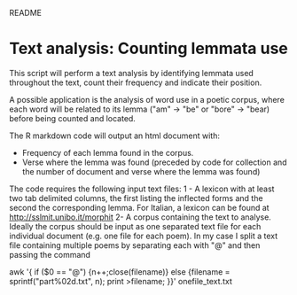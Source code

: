 README

Text analysis: Counting lemmata use
======================================================== 

This script will perform a text analysis by identifying lemmata used throughout the text, count their frequency and indicate their position.

A possible application is the analysis of word use in a poetic corpus, where each word will be related to its lemma ("am" -> "be" or "bore" -> "bear) before being counted and located. 

The R markdown code will output an html document with: 
- Frequency of each lemma found in the corpus. 
- Verse where the lemma was found (preceded by code for collection and the number of document and verse where the lemma was found)

The code requires the following input text files: 
1 - A lexicon with at least two tab delimited columns, the first listing the inflected forms and the second the corresponding lemma. For Italian, a lexicon can be found at http://sslmit.unibo.it/morphit
2- A corpus containing the text to analyse. Ideally the corpus should be input as one separated text file for each individual document (e.g. one file for each poem). In my case I split a text file containing multiple poems by separating each with "@" and then passing the command 

awk '{ if ($0 == "@") {n++;close(filename)} else {filename = sprintf("part%02d.txt", n); print >filename; }}' onefile_text.txt
